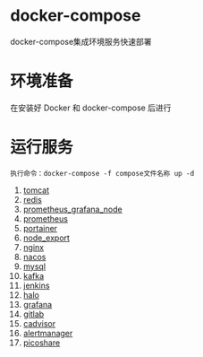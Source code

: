 # docker-compose
docker-compose集成环境服务快速部署

# 环境准备
在安装好 Docker 和 docker-compose 后进行

# 运行服务
`执行命令：docker-compose -f compose文件名称 up -d `
1. [tomcat](https://github.com/subushi/docker-compose/tree/main/tomcat)
2. [redis](https://github.com/subushi/docker-compose/tree/main/redis)
3. [prometheus_grafana_node](https://github.com/subushi/docker-compose/tree/main/prometheus_grafana_node)
4. [prometheus](https://github.com/subushi/docker-compose/tree/main/prometheus)
5. [portainer](https://github.com/subushi/docker-compose/tree/main/portainer)
6. [node_export](https://github.com/subushi/docker-compose/tree/main/node_export)
7. [nginx](https://github.com/subushi/docker-compose/tree/main/nginx)
8. [nacos](https://github.com/subushi/docker-compose/tree/main/nacos)
9. [mysql](https://github.com/subushi/docker-compose/tree/main/mysql)
10. [kafka](https://github.com/subushi/docker-compose/tree/main/kafka)
11. [jenkins](https://github.com/subushi/docker-compose/tree/main/jenkins)
12. [halo](https://github.com/subushi/docker-compose/tree/main/halo)
13. [grafana](https://github.com/subushi/docker-compose/tree/main/grafana)
14. [gitlab](https://github.com/subushi/docker-compose/tree/main/gitlab)
15. [cadvisor](https://github.com/subushi/docker-compose/tree/main/cadvisor)
16. [alertmanager](https://github.com/subushi/docker-compose/tree/main/alertmanager)
17. [picoshare](https://github.com/subushi/docker-compose/tree/main/picoshare)
